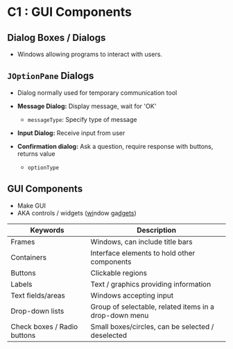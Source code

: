 # C1 : GUI Components

## Dialog Boxes / Dialogs

- Windows allowing programs to interact with users.

## `JOptionPane` Dialogs

- Dialog normally used for temporary communication tool

- **Message Dialog:** Display message, wait for 'OK'
  - `messageType`: Specify type of message
- **Input Dialog:** Receive input from user
- **Confirmation dialog:** Ask a question, require response with buttons, returns value
  - `optionType`

## GUI Components

- Make GUI
- AKA controls / widgets (<u>wi</u>ndow ga<u>dgets</u>)

| Keywords                    | Description                                            |
| --------------------------- | ------------------------------------------------------ |
| Frames                      | Windows, can include title bars                        |
| Containers                  | Interface elements to hold other components            |
| Buttons                     | Clickable regions                                      |
| Labels                      | Text / graphics providing information                  |
| Text fields/areas           | Windows accepting input                                |
| Drop-down lists             | Group of selectable, related items in a drop-down menu |
| Check boxes / Radio buttons | Small boxes/circles, can be selected / deselected      |






